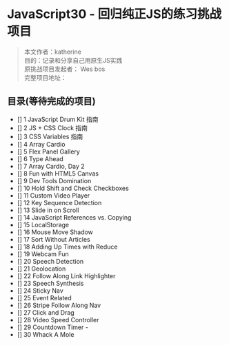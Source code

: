 # JavaScript30 - 回归纯正JS的练习挑战项目
> 本文作者：katherine </br>
> 目的：记录和分享自己用原生JS实践 </br>
> 原挑战项目发起者： Wes bos </br>
> 完整项目地址： </br>

## 目录(等待完成的项目)
- [] 1 JavaScript Drum Kit 指南
- [] 2 JS + CSS Clock 指南
- [] 3 CSS Variables 指南
- [] 4 Array Cardio
- [] 5	Flex Panel Gallery 
- [] 6	Type Ahead 
- [] 7	Array Cardio, Day 2
- [] 8	Fun with HTML5 Canvas
- [] 9	Dev Tools Domination
- [] 10	Hold Shift and Check Checkboxes
- [] 11	Custom Video Player
- [] 12	Key Sequence Detection
- [] 13	Slide in on Scroll
- [] 14	JavaScript References vs. Copying
- [] 15	LocalStorage
- [] 16	Mouse Move Shadow
- [] 17	Sort Without Articles
- [] 18	Adding Up Times with Reduce
- [] 19	Webcam Fun
- [] 20	Speech Detection
- [] 21	Geolocation
- [] 22	Follow Along Link Highlighter
- [] 23	Speech Synthesis
- [] 24	Sticky Nav
- [] 25	Event Related
- [] 26	Stripe Follow Along Nav
- [] 27	Click and Drag
- [] 28	Video Speed Controller
- [] 29	Countdown Timer	-
- [] 30	Whack A Mole
